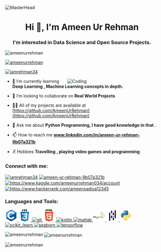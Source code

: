 ![MasterHead](https://editor.analyticsvidhya.com/uploads/78723aiml.jpeg)
<h1 align="center">Hi 👋, I'm Ameen Ur Rehman</h1>
<h3 align="center">I'm interested in Data Science and Open Source Projects.</h3>

<p align="left"> <img src="https://komarev.com/ghpvc/?username=ameenurrehman&label=Profile%20views&color=0e75b6&style=flat" alt="ameenurrehman" /> </p>

<p align="left"> <a href="https://github.com/ryo-ma/github-profile-trophy"><img src="https://github-profile-trophy.vercel.app/?username=ameenurrehman" alt="ameenurrehman" /></a> </p>

<p align="left"> <a href="https://twitter.com/iamrehman34" target="blank"><img src="https://img.shields.io/twitter/follow/iamrehman34?logo=twitter&style=for-the-badge" alt="iamrehman34" /></a> </p>

<img align="right" alt="Coding" width="300" src="https://fairchanceforcrm.com/wp-content/uploads/2021/01/sales-manager-openings.gif">

- 🌱 I’m currently learning **Deep Learning , Machine Learning concepts in depth.**

- 👯 I’m looking to collaborate on **Real World Projects**

- 👨‍💻 All of my projects are available at [https://github.com/AmeenUrRehman](https://github.com/AmeenUrRehman)

- 💬 Ask me about **Python Programming, I have good knowledge in that .**

- 📫 How to reach me **www.linkedin.com/in/ameen-ur-rehman-9b07a321b**

- ✌️ Hobbies **Travelling , playing video games and programming**

<h3 align="left">Connect with me:</h3>
<p align="left">
<a href="https://twitter.com/iamrehman34" target="blank"><img align="center" src="https://raw.githubusercontent.com/rahuldkjain/github-profile-readme-generator/master/src/images/icons/Social/twitter.svg" alt="iamrehman34" height="30" width="40" /></a>
<a href="https://linkedin.com/in/ameen-ur-rehman-9b07a321b" target="blank"><img align="center" src="https://raw.githubusercontent.com/rahuldkjain/github-profile-readme-generator/master/src/images/icons/Social/linked-in-alt.svg" alt="ameen-ur-rehman-9b07a321b" height="30" width="40" /></a>
<a href="https://kaggle.com/https://www.kaggle.com/ameenurrehman034/account" target="blank"><img align="center" src="https://raw.githubusercontent.com/rahuldkjain/github-profile-readme-generator/master/src/images/icons/Social/kaggle.svg" alt="https://www.kaggle.com/ameenurrehman034/account" height="30" width="40" /></a>
<a href="https://www.hackerrank.com/https://www.hackerrank.com/ameensadiya12345" target="blank"><img align="center" src="https://raw.githubusercontent.com/rahuldkjain/github-profile-readme-generator/master/src/images/icons/Social/hackerrank.svg" alt="https://www.hackerrank.com/ameensadiya12345" height="30" width="40" /></a>
</p>

<h3 align="left">Languages and Tools:</h3>
<p align="left"> <a href="https://www.cprogramming.com/" target="_blank" rel="noreferrer"> <img src="https://raw.githubusercontent.com/devicons/devicon/master/icons/c/c-original.svg" alt="c" width="40" height="40"/> </a> <a href="https://www.w3schools.com/css/" target="_blank" rel="noreferrer"> <img src="https://raw.githubusercontent.com/devicons/devicon/master/icons/css3/css3-original-wordmark.svg" alt="css3" width="40" height="40"/> </a> <a href="https://git-scm.com/" target="_blank" rel="noreferrer"> <img src="https://www.vectorlogo.zone/logos/git-scm/git-scm-icon.svg" alt="git" width="40" height="40"/> </a> <a href="https://www.w3.org/html/" target="_blank" rel="noreferrer"> <img src="https://raw.githubusercontent.com/devicons/devicon/master/icons/html5/html5-original-wordmark.svg" alt="html5" width="40" height="40"/> </a> <a href="https://kotlinlang.org" target="_blank" rel="noreferrer"> <img src="https://www.vectorlogo.zone/logos/kotlinlang/kotlinlang-icon.svg" alt="kotlin" width="40" height="40"/> </a> <a href="https://www.mathworks.com/" target="_blank" rel="noreferrer"> <img src="https://upload.wikimedia.org/wikipedia/commons/2/21/Matlab_Logo.png" alt="matlab" width="40" height="40"/> </a> <a href="https://www.mysql.com/" target="_blank" rel="noreferrer"> <img src="https://raw.githubusercontent.com/devicons/devicon/master/icons/mysql/mysql-original-wordmark.svg" alt="mysql" width="40" height="40"/> </a> <a href="https://pandas.pydata.org/" target="_blank" rel="noreferrer"> <img src="https://raw.githubusercontent.com/devicons/devicon/2ae2a900d2f041da66e950e4d48052658d850630/icons/pandas/pandas-original.svg" alt="pandas" width="40" height="40"/> </a> <a href="https://www.python.org" target="_blank" rel="noreferrer"> <img src="https://raw.githubusercontent.com/devicons/devicon/master/icons/python/python-original.svg" alt="python" width="40" height="40"/> </a> <a href="https://scikit-learn.org/" target="_blank" rel="noreferrer"> <img src="https://upload.wikimedia.org/wikipedia/commons/0/05/Scikit_learn_logo_small.svg" alt="scikit_learn" width="40" height="40"/> </a> <a href="https://seaborn.pydata.org/" target="_blank" rel="noreferrer"> <img src="https://seaborn.pydata.org/_images/logo-mark-lightbg.svg" alt="seaborn" width="40" height="40"/> </a> <a href="https://www.tensorflow.org" target="_blank" rel="noreferrer"> <img src="https://www.vectorlogo.zone/logos/tensorflow/tensorflow-icon.svg" alt="tensorflow" width="40" height="40"/> </a> </p>

<p><img align="left" src="https://github-readme-stats.vercel.app/api/top-langs?username=ameenurrehman&show_icons=true&locale=en&layout=compact" alt="ameenurrehman" /></p>

<p>&nbsp;<img align="center" src="https://github-readme-stats.vercel.app/api?username=ameenurrehman&show_icons=true&locale=en" alt="ameenurrehman" /></p>

<p><img align="center" src="https://github-readme-streak-stats.herokuapp.com/?user=ameenurrehman&" alt="ameenurrehman" /></p>
